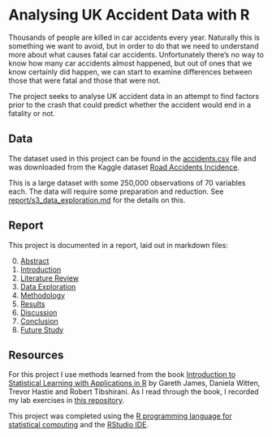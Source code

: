 # Analysing UK Accident Data with R

Thousands of people are killed in car accidents every year. Naturally this is something we want to avoid, but in order to do that we need to understand more about what causes fatal car accidents. Unfortunately there’s no way to know how many car accidents almost happened, but out of ones that we know certainly did happen, we can start to examine differences between those that were fatal and those that were not.

The project seeks to analyse UK accident data in an attempt to find factors prior to the crash that could predict whether the accident would end in a fatality or not.

## Data

The dataset used in this project can be found in the [accidents.csv](accidents.csv) file and was downloaded from the Kaggle dataset [Road Accidents Incidence](https://www.kaggle.com/akshay4/road-accidents-incidence#Kaagle_Upload.csv).

This is a large dataset with some 250,000 observations of 70 variables each. The data will require some preparation and reduction. See [report/s3_data_exploration.md](report/s3_data_exploration.md) for the details on this.

## Report

This project is documented in a report, laid out in markdown files:

0. [Abstract](report/s0_abstract.md)
1. [Introduction](report/s1_intro.md)
2. [Literature Review](report/s2_lit_review.md)
3. [Data Exploration](report/s3_data_exploration.md)
4. [Methodology](report/s4_experiments.md)
5. [Results](report/s5_results.md)
6. [Discussion](report/s6_discussion.md)
7. [Conclusion](report/s7_conclusion.md)
8. [Future Study](report/s8_future_study.md)

## Resources

For this project I use methods learned from the book [Introduction to Statistical Learning with Applications in R](http://faculty.marshall.usc.edu/gareth-james/ISL/) by Gareth James, Daniela Witten, Trevor Hastie and Robert Tibshirani. As I read through the book, I recorded my lab exercises in [this repository](https://github.com/ibvandersluis/islr).

This project was completed using the [R programming language for statistical computing](https://cran.r-project.org/) and the [RStudio IDE](https://rstudio.com/products/rstudio/download/).